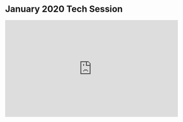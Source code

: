 # January 2020 Tech Session

<iframe width="560" height="315" src="https://www.youtube.com/embed/-Gz2MmZ1KaY" frameborder="0" allow="accelerometer; autoplay; encrypted-media; gyroscope; picture-in-picture" allowfullscreen></iframe>

